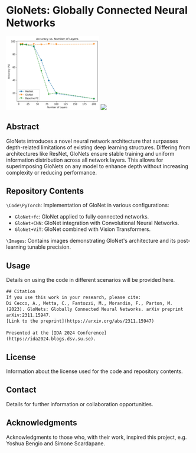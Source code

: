 
# GloNets: Globally Connected Neural Networks

<p float="left">
  <img src="https://github.com/AntonioDiCecco/GloNet/blob/main/Images/GloNet-fc.jpg" width="50%" />
  <img src="https://github.com/AntonioDiCecco/GloNet/blob/main/Glonet-tunable.png" width="50%" /> 
</p>


## Abstract
GloNets introduces a novel neural network architecture that surpasses depth-related limitations of existing deep learning structures. Differing from architectures like ResNet, GloNets ensure stable training and uniform information distribution across all network layers. This allows for superimposing GloNets on any model to enhance depth without increasing complexity or reducing performance.

## Repository Contents
`\Code\PyTorch`: Implementation of GloNet in various configurations:
- `GloNet+fc`: GloNet applied to fully connected networks.
- `GloNet+CNN`: GloNet integration with Convolutional Neural Networks.
- `GloNet+ViT`: GloNet combined with Vision Transformers.

`\Images`: Contains images demonstrating GloNet's architecture and its post-learning tunable precision.

## Usage
Details on using the code in different scenarios will be provided here.

```
## Citation
If you use this work in your research, please cite:
Di Cecco, A., Metta, C., Fantozzi, M., Morandin, F., Parton, M. (2023). GloNets: Globally Connected Neural Networks. arXiv preprint arXiv:2311.15947.
[Link to the preprint](https://arxiv.org/abs/2311.15947)

Presented at the [IDA 2024 Conference](https://ida2024.blogs.dsv.su.se).
```

## License
Information about the license used for the code and repository contents.

## Contact
Details for further information or collaboration opportunities.

## Acknowledgments
Acknowledgments to those who, with their work, inspired this project, e.g. Yoshua Bengio and Simone Scardapane.
